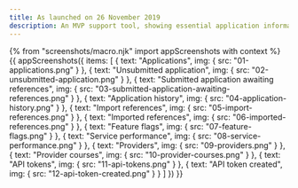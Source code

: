 ```yaml
---
title: As launched on 26 November 2019
description: An MVP support tool, showing essential application information
---
```


{% from "screenshots/macro.njk" import appScreenshots with context %}
{{ appScreenshots({
  items: [
    {
      text: "Applications",
      img: { src: "01-applications.png" }
    },
    {
      text: "Unsubmitted application",
      img: { src: "02-unsubmitted-application.png" }
    },
    {
      text: "Submitted application awaiting references",
      img: { src: "03-submitted-application-awaiting-references.png" }
    },
    {
      text: "Application history",
      img: { src: "04-application-history.png" }
    },
    {
      text: "Import references",
      img: { src: "05-import-references.png" }
    },
    {
      text: "Imported references",
      img: { src: "06-imported-references.png" }
    },
    {
      text: "Feature flags",
      img: { src: "07-feature-flags.png" }
    },
    {
      text: "Service performance",
      img: { src: "08-service-performance.png" }
    },
    {
      text: "Providers",
      img: { src: "09-providers.png" }
    },
    {
      text: "Provider courses",
      img: { src: "10-provider-courses.png" }
    },
    {
      text: "API tokens",
      img: { src: "11-api-tokens.png" }
    },
    {
      text: "API token created",
      img: { src: "12-api-token-created.png" }
    }
  ]
}) }}

